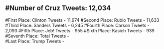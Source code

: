 #Number of Cruz Tweets: 12,034
---
#First Place: Clinton Tweets - 11,974
#Second Place: Rubio Tweets - 11,633
#Third Place: Sanders Tweets - 6,245
#Fourth Place: Carson Tweets - 2,093
#Fifth Place: Jeb! Tweets - 955
#Sixth Place: Kasich Tweets - 939
#Seventh Place: Total Tweets -  
#Last Place: Trump Tweets - 
